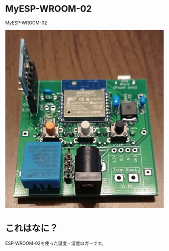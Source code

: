 # MyESP-WROOM-02
MyESP-WROOM-02

![MyESP-WROOM-02](esp02-912x1024.jpg)

# これはなに？
ESP-WROOM-02を使った温度・湿度ロガーです。


